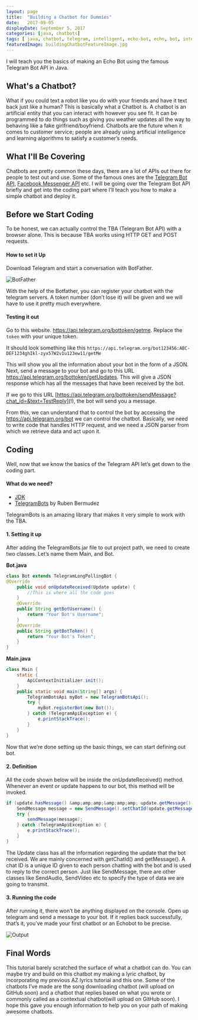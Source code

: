 ```yaml
---
layout: page
title:  "Building a Chatbot for Dummies"
date:   2017-09-05
displayDate: September 5, 2017
categories: [java, chatbots]
tags: [ java, chatbot, telegram, intelligent, echo-bot, echo, bot, intellij idea, jre, jdk, oracle]
featuredImage: buildingChatbotFeatureImage.jpg
---
```


I will teach you the basics of making an Echo Bot using the famous Telegram Bot API in Java.

## What's a Chatbot?

What if you could text a robot like you do with your friends and have it text back just like a human? This is basically what a Chatbot is. A chatbot is an artificial entity that you can interact with however you see fit. It can be programmed to do things such as giving you weather updates all the way to behaving like a fake girlfriend/boyfriend. Chatbots are the future when it comes to customer service; people are already using artificial intelligence and learning algorithms to satisfy a customer’s needs.

## What I'll Be Covering

Chatbots are pretty common these days, there are a lot of APIs out there for people to test out and use. Some of the famous ones are the [Telegram Bot API](https://core.telegram.org/), [Facebook Messenger API](https://developers.facebook.com/docs/messenger-platform/guides/) etc. I will be going over the Telegram Bot API briefly and get into the coding part where I’ll teach you how to make a simple chatbot and deploy it.

## Before we Start Coding

To be honest, we can actually control the TBA (Telegram Bot API) with a browser alone. This is because TBA works using HTTP GET and POST requests.

#### How to set it Up

Download Telegram and start a conversation with BotFather.

![BotFather]({{site.baseurl}}/images/thebotfather.png)

With the help of the Botfather, you can register your chatbot with the telegram servers. A token number (don’t lose it) will be given and we will have to use it pretty much everywhere.

#### Testing it out

Go to this website.  https://api.telegram.org/bottoken/getme. Replace the `token` with your unique token.

It should look something like this
`https://api.telegram.org/bot123456:ABC-DEF1234ghIkl-zyx57W2v1u123ew11/getMe`

This will show you all the information about your bot in the form of a JSON. Next, send a message to your bot and go to this URL https://api.telegram.org/bottoken/getUpdates. This will give a JSON response which has all the messages that have been received by the bot.

If we go to this URL [https://api.telegram.org/bottoken/sendMessage?chat_id=&text=TestReply](!), the bot will send you a message.


From this, we can understand that to control the bot by accessing the https://api.telegram.org/bot we can control the chatbot. Basically, we need to write code that handles HTTP request, and we need a JSON parser from which we retrieve data and act upon it.

## Coding

Well, now that we know the basics of the Telegram API let’s get down to the coding part.

#### What do we need?

- [JDK](http://www.oracle.com/technetwork/java/javase/downloads/index.html)
- [TelegramBots](https://github.com/rubenlagus/TelegramBots/releases) by Ruben Bermudez

TelegramBots is an amazing library that makes it very simple to work with the TBA.

#### 1. Setting it up

After adding the TelegramBots.jar file to out project path, we need to create two classes. Let’s name them Main, and Bot.

**Bot.java**
```java
class Bot extends TelegramLongPollingBot {
@Override
    public void onUpdateReceived(Update update) {
        //This is where all the code goes
    }
    @Override
    public String getBotUsername() {
        return "Your Bot's Username";
    }
    @Override
    public String getBotToken() {
        return "Your Bot's Token";
    }
}
```

**Main.java**
```java
class Main {
    static {
        ApiContextInitializer.init();
    }
    public static void main(String[] args) {
        TelegramBotsApi myBot = new TelegramBotsApi();
        try {
            myBot.registerBot(new Bot());
        } catch (TelegramApiException e) {
            e.printStackTrace();
        }
    }
}
```

Now that we’re done setting up the basic things, we can start defining out bot.

#### 2. Definition

All the code shown below will be inside the onUpdateReceived() method. Whenever an event or update happens to our bot, this method will be invoked.

```java
if (update.hasMessage() &amp;amp;amp;&amp;amp;amp; update.getMessage().hasText()) {
    SendMessage message = new SendMessage().setChatId(update.getMessage().getChatId()).setText(update.getMessage().getText());
    try {
        sendMessage(message);
    } catch (TelegramApiException e) {
        e.printStackTrace();
    }
}
```

The Update class has all the information regarding the update that the bot received. We are mainly concerned with getChatId() and getMessage(). A chat ID is a unique ID given to each person chatting with the bot and is used to reply to the correct person. Just like SendMessage, there are other classes like SendAudio, SendVideo etc to specify the type of data we are going to transmit.

#### 3. Running the code

After running it, there won’t be anything displayed on the console. Open up telegram and send a message to your bot. If it replies back successfully, that’s it, you’ve made your first chatbot or an Echobot to be precise.

![Output]({{site.baseurl}}/images/chatbotsForDummiesOutput.png)

## Final Words

This tutorial barely scratched the surface of what a chatbot can do. You can maybe try and build on this chatbot my making a lyric chatbot, by incorporating my previous AZ lyrics tutorial and this one. Some of the chatbots I’ve made are the song downloading chatbot (will upload on GitHub soon) and a chatbot that replies based on what you wrote or commonly called as a contextual chatbot(will upload on GitHub soon). I hope this gave you enough information to help you on your path of making awesome chatbots.